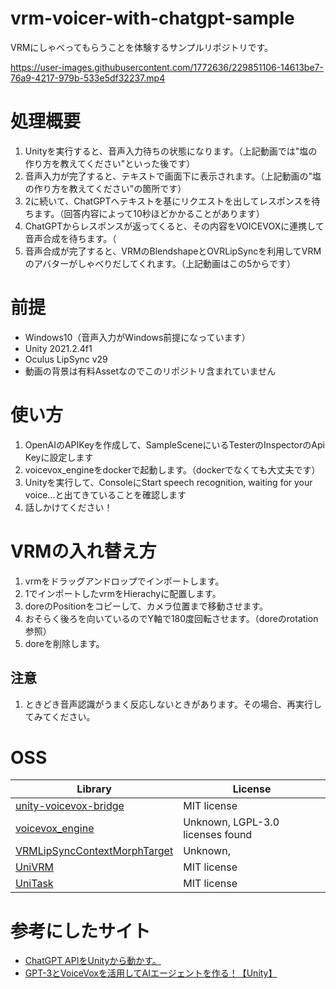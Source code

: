 # vrm-voicer-with-chatgpt-sample
VRMにしゃべってもらうことを体験するサンプルリポジトリです。

https://user-images.githubusercontent.com/1772636/229851106-14613be7-76a9-4217-979b-533e5df32237.mp4

# 処理概要
1. Unityを実行すると、音声入力待ちの状態になります。（上記動画では"塩の作り方を教えてください"といった後です）
2. 音声入力が完了すると、テキストで画面下に表示されます。（上記動画の"塩の作り方を教えてください"の箇所です）
3. 2に続いて、ChatGPTへテキストを基にリクエストを出してレスポンスを待ちます。（回答内容によって10秒ほどかかることがあります）
4. ChatGPTからレスポンスが返ってくると、その内容をVOICEVOXに連携して音声合成を待ちます。（
5. 音声合成が完了すると、VRMのBlendshapeとOVRLipSyncを利用してVRMのアバターがしゃべりだしてくれます。（上記動画はこの5からです）

# 前提
* Windows10（音声入力がWindows前提になっています）
* Unity 2021.2.4f1
* Oculus LipSync v29
* 動画の背景は有料Assetなのでこのリポジトリ含まれていません

# 使い方
1. OpenAIのAPIKeyを作成して、SampleSceneにいるTesterのInspectorのApi Keyに設定します
2. voicevox_engineをdockerで起動します。（dockerでなくても大丈夫です）
3. Unityを実行して、ConsoleにStart speech recognition, waiting for your voice...と出てきていることを確認します
4. 話しかけてください！

# VRMの入れ替え方
1. vrmをドラッグアンドロップでインポートします。
2. 1でインポートしたvrmをHierachyに配置します。
3. doreのPositionをコピーして、カメラ位置まで移動させます。
4. おそらく後ろを向いているのでY軸で180度回転させます。（doreのrotation参照）
5. doreを削除します。

## 注意
1. ときどき音声認識がうまく反応しないときがあります。その場合、再実行してみてください。

# OSS
Library     |  License
------------|------------
[unity-voicevox-bridge](https://github.com/mikito/unity-voicevox-bridge)                    | MIT license
[voicevox_engine](https://github.com/VOICEVOX/voicevox_engine)                              | Unknown, LGPL-3.0 licenses found
[VRMLipSyncContextMorphTarget](https://github.com/TsubokuLab/VRMLipSyncContextMorphTarget)  | Unknown,
[UniVRM](https://github.com/vrm-c/UniVRM)                                                   | MIT license
[UniTask](https://github.com/Cysharp/UniTask)                                               | MIT license

# 参考にしたサイト
* [ChatGPT APIをUnityから動かす。](https://note.com/negipoyoc/n/n88189e590ac3)
* [GPT-3とVoiceVoxを活用してAIエージェントを作る！【Unity】](https://note.com/negipoyoc/n/n081e25f5ee9e)
